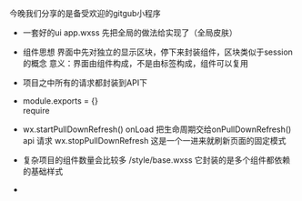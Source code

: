 今晚我们分享的是备受欢迎的gitgub小程序

- 一套好的ui 
  app.wxss 先把全局的做法给实现了（全局皮肤）

- 组件思想
  界面中先对独立的显示区块，停下来封装组件，区块类似于session的概念
  意义：界面由组件构成，不是由标签构成，组件可以复用

- 项目之中所有的请求都封装到API下

- module.exports = {}  
  require 

- wx.startPullDownRefresh()  onLoad 把生命周期交给onPullDownRefresh()
  api 请求
  wx.stopPullDownRefresh
  这是一个一进来就刷新页面的固定模式

- 复杂项目的组件数量会比较多
  /style/base.wxss 它封装的是多个组件都依赖的基础样式 

- 